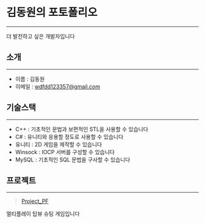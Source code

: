 # 김동원의 포토폴리오
---
더 발전하고 싶은 개발자입니다

## 소개
---
* 이름    : 김동원
* 이메일  : wdfdd123357@gmail.com

## 기술스택
---
* C++ : 기초적인 문법과 보편적인 STL을 사용할 수 있습니다
* C# : 유니티와 응용할 정도로 사용할 수 있습니다
* 유니티 : 2D 게임을 제작할 수 있습니다
* Winsock : IOCP 서버를 구성할 수 있습니다
* MySQL : 기초적인 SQL 문법을 구사할 수 있습니다

## 프로젝트
---
> [Project_PF](https://github.com/Yugi62/Project_PF?tab=readme-ov-file)

멀티플레이 탑뷰 슈팅 게임입니다

